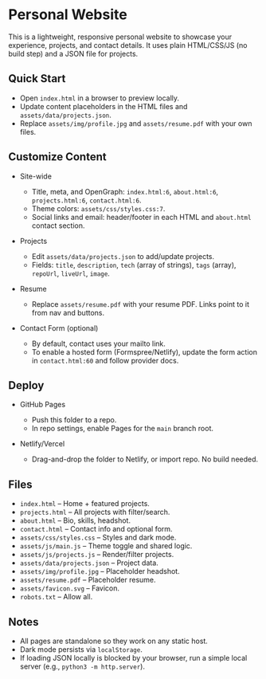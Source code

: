 Personal Website
================

This is a lightweight, responsive personal website to showcase your experience, projects, and contact details. It uses plain HTML/CSS/JS (no build step) and a JSON file for projects.

Quick Start
-----------

- Open `index.html` in a browser to preview locally.
- Update content placeholders in the HTML files and `assets/data/projects.json`.
- Replace `assets/img/profile.jpg` and `assets/resume.pdf` with your own files.

Customize Content
-----------------

- Site-wide
  - Title, meta, and OpenGraph: `index.html:6`, `about.html:6`, `projects.html:6`, `contact.html:6`.
  - Theme colors: `assets/css/styles.css:7`.
  - Social links and email: header/footer in each HTML and `about.html` contact section.

- Projects
  - Edit `assets/data/projects.json` to add/update projects.
  - Fields: `title`, `description`, `tech` (array of strings), `tags` (array), `repoUrl`, `liveUrl`, `image`.

- Resume
  - Replace `assets/resume.pdf` with your resume PDF. Links point to it from nav and buttons.

- Contact Form (optional)
  - By default, contact uses your mailto link.
  - To enable a hosted form (Formspree/Netlify), update the form action in `contact.html:60` and follow provider docs.

Deploy
------

- GitHub Pages
  - Push this folder to a repo.
  - In repo settings, enable Pages for the `main` branch root.

- Netlify/Vercel
  - Drag-and-drop the folder to Netlify, or import repo. No build needed.

Files
-----

- `index.html` – Home + featured projects.
- `projects.html` – All projects with filter/search.
- `about.html` – Bio, skills, headshot.
- `contact.html` – Contact info and optional form.
- `assets/css/styles.css` – Styles and dark mode.
- `assets/js/main.js` – Theme toggle and shared logic.
- `assets/js/projects.js` – Render/filter projects.
- `assets/data/projects.json` – Project data.
- `assets/img/profile.jpg` – Placeholder headshot.
- `assets/resume.pdf` – Placeholder resume.
- `assets/favicon.svg` – Favicon.
- `robots.txt` – Allow all.

Notes
-----

- All pages are standalone so they work on any static host.
- Dark mode persists via `localStorage`.
- If loading JSON locally is blocked by your browser, run a simple local server (e.g., `python3 -m http.server`).

